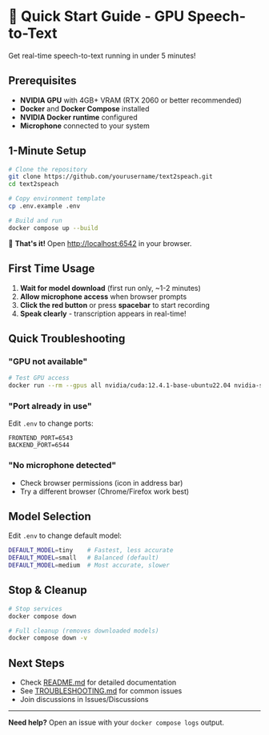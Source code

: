 # 🚀 Quick Start Guide - GPU Speech-to-Text

Get real-time speech-to-text running in under 5 minutes!

## Prerequisites

- **NVIDIA GPU** with 4GB+ VRAM (RTX 2060 or better recommended)
- **Docker** and **Docker Compose** installed
- **NVIDIA Docker runtime** configured
- **Microphone** connected to your system

## 1-Minute Setup

```bash
# Clone the repository
git clone https://github.com/yourusername/text2speach.git
cd text2speach

# Copy environment template
cp .env.example .env

# Build and run
docker compose up --build
```

🎉 **That's it!** Open <http://localhost:6542> in your browser.

## First Time Usage

1. **Wait for model download** (first run only, ~1-2 minutes)
2. **Allow microphone access** when browser prompts
3. **Click the red button** or press **spacebar** to start recording
4. **Speak clearly** - transcription appears in real-time!

## Quick Troubleshooting

### "GPU not available"

```bash
# Test GPU access
docker run --rm --gpus all nvidia/cuda:12.4.1-base-ubuntu22.04 nvidia-smi
```

### "Port already in use"

Edit `.env` to change ports:

```
FRONTEND_PORT=6543
BACKEND_PORT=6544
```

### "No microphone detected"

- Check browser permissions (icon in address bar)
- Try a different browser (Chrome/Firefox work best)

## Model Selection

Edit `.env` to change default model:

```bash
DEFAULT_MODEL=tiny    # Fastest, less accurate
DEFAULT_MODEL=small   # Balanced (default)
DEFAULT_MODEL=medium  # Most accurate, slower
```

## Stop & Cleanup

```bash
# Stop services
docker compose down

# Full cleanup (removes downloaded models)
docker compose down -v
```

## Next Steps

- Check [README.md](README.md) for detailed documentation
- See [TROUBLESHOOTING.md](TROUBLESHOOTING.md) for common issues
- Join discussions in Issues/Discussions

---

**Need help?** Open an issue with your `docker compose logs` output.
